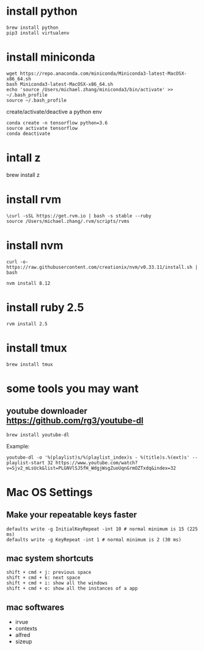 # install python
```
brew install python
pip3 install virtualenv
```

# install miniconda
```
wget https://repo.anaconda.com/miniconda/Miniconda3-latest-MacOSX-x86_64.sh
bash Miniconda3-latest-MacOSX-x86_64.sh
echo 'source /Users/michael.zhang/miniconda3/bin/activate' >> ~/.bash_profile
source ~/.bash_profile
```
create/activate/deactive a python env
```
conda create -n tensorflow python=3.6
source activate tensorflow
conda deactivate
```

# intall z
brew install z


# install rvm 
```
\curl -sSL https://get.rvm.io | bash -s stable --ruby
source /Users/michael.zhang/.rvm/scripts/rvms
```

# install nvm
```
curl -o- https://raw.githubusercontent.com/creationix/nvm/v0.33.11/install.sh | bash

nvm install 8.12
```

# install ruby 2.5
```
rvm install 2.5
```

# install tmux
```
brew install tmux
```

# some tools you may want 
## youtube downloader https://github.com/rg3/youtube-dl
```
brew install youtube-dl
```
Example:
```
youtube-dl -o '%(playlist)s/%(playlist_index)s - %(title)s.%(ext)s' --playlist-start 32 https://www.youtube.com/watch?v=Sjv2_mLsUck&list=PLGNVlSJ5fH_WdgjWsgZuoUqnGrmOZTxdq&index=32
```

# Mac OS Settings
## Make your repeatable keys faster
```
defaults write -g InitialKeyRepeat -int 10 # normal minimum is 15 (225 ms)
defaults write -g KeyRepeat -int 1 # normal minimum is 2 (30 ms)
```

## mac system shortcuts
```
shift + cmd + j: previous space
shift + cmd + k: next space
shift + cmd + i: show all the windows
shift + cmd + o: show all the instances of a app
```

## mac softwares
- irvue
- contexts
- alfred
- sizeup
